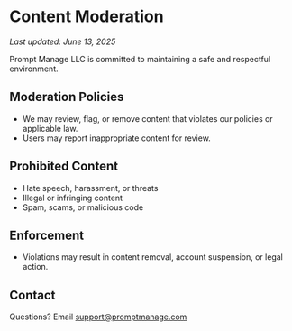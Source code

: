 # Content Moderation

_Last updated: June 13, 2025_

Prompt Manage LLC is committed to maintaining a safe and respectful environment.

## Moderation Policies
- We may review, flag, or remove content that violates our policies or applicable law.
- Users may report inappropriate content for review.

## Prohibited Content
- Hate speech, harassment, or threats
- Illegal or infringing content
- Spam, scams, or malicious code

## Enforcement
- Violations may result in content removal, account suspension, or legal action.

## Contact
Questions? Email [support@promptmanage.com](mailto:support@promptmanage.com) 